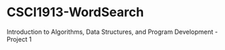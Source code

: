 # CSCI1913-WordSearch
Introduction to Algorithms, Data Structures, and Program Development - Project 1
